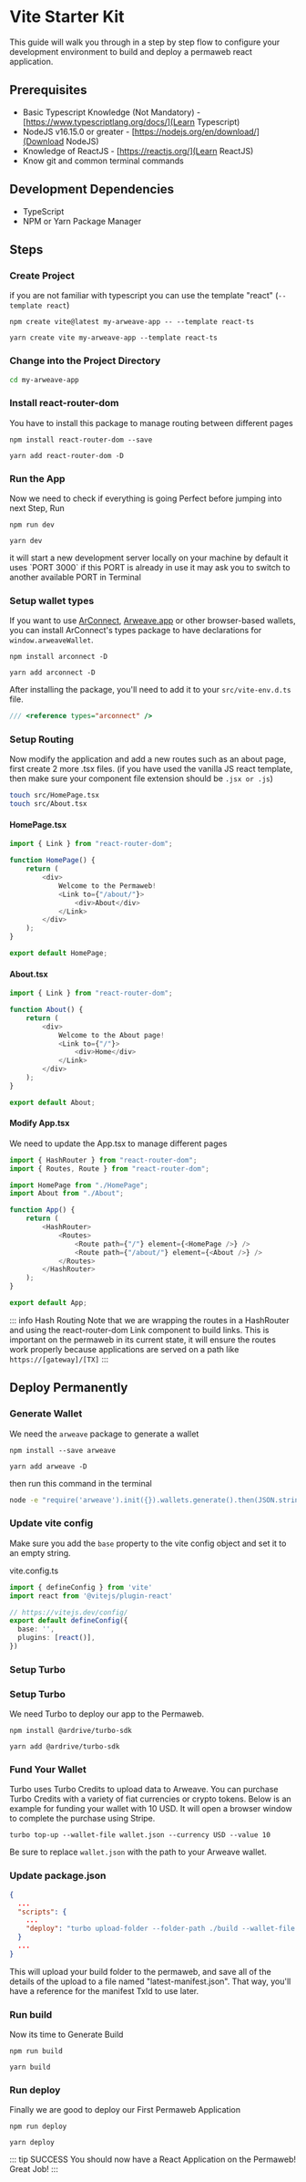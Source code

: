 # Vite Starter Kit

This guide will walk you through in a step by step flow to configure your development environment to build and deploy a permaweb react application.

## Prerequisites

-   Basic Typescript Knowledge (Not Mandatory) - [https://www.typescriptlang.org/docs/](Learn Typescript)
-   NodeJS v16.15.0 or greater - [https://nodejs.org/en/download/](Download NodeJS)
-   Knowledge of ReactJS - [https://reactjs.org/](Learn ReactJS)
-   Know git and common terminal commands

## Development Dependencies

-   TypeScript
-   NPM or Yarn Package Manager

## Steps

### Create Project

if you are not familiar with typescript you can use the template "react" (`--template react`)

<CodeGroup>
  <CodeGroupItem title="NPM">
  
```console:no-line-numbers
npm create vite@latest my-arweave-app -- --template react-ts
```

  </CodeGroupItem>
  <CodeGroupItem title="YARN">
  
```console:no-line-numbers
yarn create vite my-arweave-app --template react-ts
```

  </CodeGroupItem>
</CodeGroup>

### Change into the Project Directory

```sh
cd my-arweave-app
```

### Install react-router-dom

You have to install this package to manage routing between different pages

<CodeGroup>
  <CodeGroupItem title="NPM">
  
```console:no-line-numbers
npm install react-router-dom --save
```

  </CodeGroupItem>
  <CodeGroupItem title="YARN">
  
```console:no-line-numbers
yarn add react-router-dom -D
```

  </CodeGroupItem>
</CodeGroup>

### Run the App

Now we need to check if everything is going Perfect before jumping into next Step, Run
<CodeGroup>
<CodeGroupItem title="NPM">

```console:no-line-numbers
npm run dev
```

  </CodeGroupItem>
  <CodeGroupItem title="YARN">
  
```console:no-line-numbers
yarn dev
```

  </CodeGroupItem>
</CodeGroup>
it will start a new development server locally on your machine by default it uses `PORT 3000` if this PORT is already in use
it may ask you to switch to another available PORT in Terminal

### Setup wallet types

If you want to use [ArConnect](https://arconnect.io), [Arweave.app](https://arweave.app) or other browser-based wallets, you can install ArConnect's types package to have declarations for `window.arweaveWallet`.
<CodeGroup>
<CodeGroupItem title="NPM">

```console:no-line-numbers
npm install arconnect -D
```

  </CodeGroupItem>
  <CodeGroupItem title="YARN">
  
```console:no-line-numbers
yarn add arconnect -D
```

  </CodeGroupItem>
</CodeGroup>

After installing the package, you'll need to add it to your `src/vite-env.d.ts` file.

```ts
/// <reference types="arconnect" />
```

### Setup Routing

Now modify the application and add a new routes such as an about page, first create 2 more .tsx files. (if you have used the vanilla JS react template, then make sure your component file extension should be `.jsx or .js`)

```sh
touch src/HomePage.tsx
touch src/About.tsx
```

#### HomePage.tsx

```ts
import { Link } from "react-router-dom";

function HomePage() {
	return (
		<div>
			Welcome to the Permaweb!
			<Link to={"/about/"}>
				<div>About</div>
			</Link>
		</div>
	);
}

export default HomePage;
```

#### About.tsx

```ts
import { Link } from "react-router-dom";

function About() {
	return (
		<div>
			Welcome to the About page!
			<Link to={"/"}>
				<div>Home</div>
			</Link>
		</div>
	);
}

export default About;
```

#### Modify App.tsx

We need to update the App.tsx to manage different pages

```ts
import { HashRouter } from "react-router-dom";
import { Routes, Route } from "react-router-dom";

import HomePage from "./HomePage";
import About from "./About";

function App() {
	return (
		<HashRouter>
			<Routes>
				<Route path={"/"} element={<HomePage />} />
				<Route path={"/about/"} element={<About />} />
			</Routes>
		</HashRouter>
	);
}

export default App;
```

::: info Hash Routing
Note that we are wrapping the routes in a HashRouter and using the react-router-dom Link component to build links.
This is important on the permaweb in its current state, it will ensure the routes work properly because applications
are served on a path like `https://[gateway]/[TX]`
:::

## Deploy Permanently

### Generate Wallet

We need the `arweave` package to generate a wallet

<CodeGroup>
<CodeGroupItem title="NPM">

```console:no-line-numbers
npm install --save arweave
```

  </CodeGroupItem>
  <CodeGroupItem title="YARN">
  
```console:no-line-numbers
yarn add arweave -D
```

  </CodeGroupItem>
</CodeGroup>

then run this command in the terminal

```sh
node -e "require('arweave').init({}).wallets.generate().then(JSON.stringify).then(console.log.bind(console))" > wallet.json
```

### Update vite config

Make sure you add the `base` property to the vite config object and set it to an empty string.

vite.config.ts

```ts
import { defineConfig } from 'vite'
import react from '@vitejs/plugin-react'

// https://vitejs.dev/config/
export default defineConfig({
  base: '',
  plugins: [react()],
})
```

### Setup Turbo

### Setup Turbo

We need Turbo to deploy our app to the Permaweb.

<CodeGroup>
  <CodeGroupItem title="NPM">
  
```console:no-line-numbers
npm install @ardrive/turbo-sdk
```

  </CodeGroupItem>
  <CodeGroupItem title="YARN">
  
```console:no-line-numbers
yarn add @ardrive/turbo-sdk
```

  </CodeGroupItem>
</CodeGroup>

### Fund Your Wallet
 
Turbo uses Turbo Credits to upload data to Arweave. You can purchase Turbo Credits with a variety of fiat currencies or crypto tokens. Below is an example for funding your wallet with 10 USD. It will open a browser window to complete the purchase using Stripe.

```console:no-line-numbers
turbo top-up --wallet-file wallet.json --currency USD --value 10
```

Be sure to replace `wallet.json` with the path to your Arweave wallet.

### Update package.json

```json
{
  ...
  "scripts": {
    ...
    "deploy": "turbo upload-folder --folder-path ./build --wallet-file wallet.json > latest-manifest.json"
  }
  ...
}
```

This will upload your build folder to the permaweb, and save all of the details of the upload to a file named "latest-manifest.json". That way, you'll have a reference for the manifest TxId to use later.

### Run build

Now its time to Generate Build

<CodeGroup>
  <CodeGroupItem title="NPM">
  
```console:no-line-numbers
npm run build
```

  </CodeGroupItem>
  <CodeGroupItem title="YARN">
  
```console:no-line-numbers
yarn build
```

  </CodeGroupItem>
</CodeGroup>

### Run deploy

Finally we are good to deploy our First Permaweb Application

<CodeGroup>
  <CodeGroupItem title="NPM">
  
```console:no-line-numbers
npm run deploy
```

  </CodeGroupItem>
  <CodeGroupItem title="YARN">
  
```console:no-line-numbers
yarn deploy
```

  </CodeGroupItem>
</CodeGroup>

::: tip SUCCESS
You should now have a React Application on the Permaweb! Great Job!
:::

